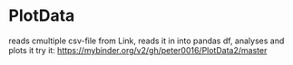 # PlotData
reads cmultiple csv-file from Link, reads it in into pandas df, analyses and plots it
try it: https://mybinder.org/v2/gh/peter0016/PlotData2/master
